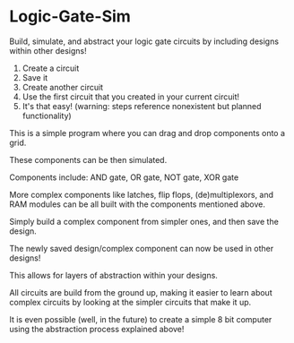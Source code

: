 # Logic-Gate-Sim
Build, simulate, and abstract your logic gate circuits by including designs within other designs!

1. Create a circuit
2. Save it
3. Create another circuit
4. Use the first circuit that you created in your current circuit!
5. It's that easy! (warning: steps reference nonexistent but planned functionality)

This is a simple program where you can drag and drop components onto a grid.

These components can be then simulated.

Components include: AND gate, OR gate, NOT gate, XOR gate

More complex components like latches, flip flops, (de)multiplexors, and RAM modules can be all built with the components mentioned above.

Simply build a complex component from simpler ones, and then save the design. 

The newly saved design/complex component can now be used in other designs!

This allows for layers of abstraction within your designs.

All circuits are build from the ground up, making it easier to learn about complex circuits by looking at the simpler circuits that make it up.

It is even possible (well, in the future) to create a simple 8 bit computer using the abstraction process explained above!
